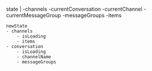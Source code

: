 state
|
-channels
-currentConversation
	-currentChannel
	-currentMessageGroup
	-messageGroups
	-items


	newState
	- channels
		- isLoading
		- items
	- conversation
		- isLoading
		- channelName
		- messageGroups